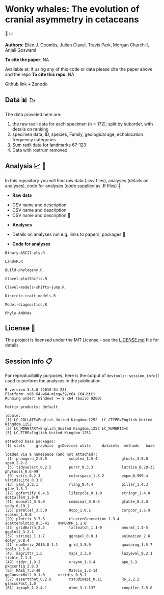# Wonky whales: The evolution of cranial asymmetry in cetaceans
:whale2: :chart_with_upwards_trend:


__Authors:__
[Ellen J. Coombs](mailto:ellen.coombs.14@ucl.ac.uk),
[Julien Clavel](https://github.com/JClavel),
[Travis Park](https://github.com/travispark),
Morgan Churchill,
Anjali Goswami 

__To cite the paper__: NA
> 
Available at: 
If using any of this code or data please cite the paper above and the repo
__To cite this repo__: NA
> 
Github link + Zenodo
<insert Zenodo badge> 

## Data :bar_chart: :chart_with_downwards_trend: 

The data provided here are: 
1. the raw radii data for each specimen (n = 172); split by suborder, with details on ranking 
2. specimen data; ID, species, Family, geological age, echolocation frequency categories
3. Sum radii data for landmarks 67-123
4. Data with rostrum removed 

## Analysis :chart_with_upwards_trend: :whale2:
In this repository you will find raw data (.csv files), analyses (details on analyses), code for analyses (code supplied as .R files)
 :file_folder:
* **Raw data**
- CSV name and description 
- CSV name and description 
- CSV name and description 
 :file_folder:
* **Analyses**
- Details on analyses run e.g. links to papers, packages 
 :file_folder:
* **Code for analyses**

`Binary-ASCII-ply.R`

`LandvR.R`

`Build-phylogeny.R`

`Clavel-plotShifts.R`

`Clavel-models-shifts-jump.R`

`Discrete-trait-models.R`

`Model-diagnostics.R` 

`Phylo-ANOVAs`

## License :page_with_curl:
This project is licensed under the MIT License - see the [LICENSE.md](https://github.com/EllenJCoombs/Asymmetry-evolution-cetaceans/blob/master/LICENSE) file for details

## Session Info :clipboard:
For reproducibility purposes, here is the output of `devtools::session_info()` used to perform the analyses in the publication. 

```{r}
R version 3.5.0 (2018-04-23)
Platform: x86_64-w64-mingw32/x64 (64-bit)
Running under: Windows >= 8 x64 (build 9200)

Matrix products: default

locale:
[1] LC_COLLATE=English_United Kingdom.1252  LC_CTYPE=English_United Kingdom.1252   
[3] LC_MONETARY=English_United Kingdom.1252 LC_NUMERIC=C                           
[5] LC_TIME=English_United Kingdom.1252    

attached base packages:
[1] stats     graphics  grDevices utils     datasets  methods   base     

loaded via a namespace (and not attached):
 [1] phangorn_2.5.5          subplex_1.5-4           gtools_3.5.0            spam_2.2-2             
 [5] tidyselect_0.2.5        purrr_0.3.3             lattice_0.20-35         phytools_0.6-99        
 [9] vctrs_0.2.3             colorspace_1.3-2        expm_0.999-4            viridisLite_0.3.0      
[13] yaml_2.2.1              rlang_0.4.4             pillar_1.4.3            glue_1.3.1             
[17] ggfortify_0.4.5         lifecycle_0.1.0         stringr_1.4.0           dotCall64_1.0-0        
[21] munsell_0.5.0           combinat_0.0-8          gtable_0.2.0            coda_0.19-1            
[25] parallel_3.5.0          Rcpp_1.0.1              corpcor_1.6.9           scales_1.0.0           
[29] plotrix_3.7-6           clusterGeneration_1.3.4 scatterplot3d_0.3-41    mvMORPH_1.1.0          
[33] gridExtra_2.3           fastmatch_1.1-0         mnormt_1.5-5            ggplot2_3.2.1          
[37] stringi_1.1.7           ggrepel_0.8.1           animation_2.6           dplyr_0.8.4            
[41] numDeriv_2016.8-1.1     grid_3.5.0              quadprog_1.5-7          tools_3.5.0            
[45] magrittr_1.5            maps_3.3.0              lazyeval_0.2.1          tibble_2.1.3           
[49] tidyr_1.0.2             crayon_1.3.4            ape_5.3                 pkgconfig_2.0.3        
[53] MASS_7.3-49             Matrix_1.2-14           ggConvexHull_0.1.0      viridis_0.5.1          
[57] assertthat_0.2.0        rstudioapi_0.11         R6_2.2.2                glassoFast_1.0         
[61] igraph_1.2.4.1          nlme_3.1-137            compiler_3.5.0  
```
